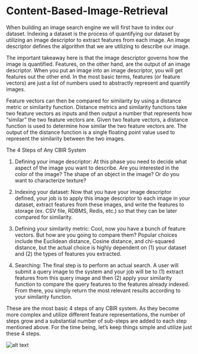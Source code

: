 # Content-Based-Image-Retrieval

When building an image search engine we will first have to index our dataset. Indexing a dataset is the process of quantifying our dataset by utilizing an image descriptor to extract features from each image.
An image descriptor defines the algorithm that we are utilizing to describe our image.

The important takeaway here is that the image descriptor governs how the image is quantified.
Features, on the other hand, are the output of an image descriptor. When you put an image into an image descriptor, you will get features out the other end.
In the most basic terms, features (or feature vectors) are just a list of numbers used to abstractly represent and quantify images.

Feature vectors can then be compared for similarity by using a distance metric or similarity function. Distance metrics and similarity functions take two feature vectors as inputs and then output a number that represents how “similar” the two feature vectors are.
Given two feature vectors, a distance function is used to determine how similar the two feature vectors are. The output of the distance function is a single floating point value used to represent the similarity between the two images.

The 4 Steps of Any CBIR System

1. Defining your image descriptor: At this phase you need to decide what aspect of the image you want to describe. Are you        interested in the color of the image? The shape of an object in the image? Or do you want to characterize texture? 

2. Indexing your dataset: Now that you have your image descriptor defined, your job is to apply this image descriptor to each image in your dataset, extract features from these images, and write the features to storage (ex. CSV file, RDBMS, Redis, etc.) so that they can be later compared for similarity. 

3. Defining your similarity metric: Cool, now you have a bunch of feature vectors. But how are you going to compare them? Popular choices include the Euclidean distance, Cosine distance, and chi-squared distance, but the actual choice is highly dependent on (1) your dataset and (2) the types of features you extracted. 

4. Searching: The final step is to perform an actual search. A user will submit a query image to the system and your job will be to (1) extract features from this query image and then (2) apply your similarity function to compare the query features to the features already indexed. From there, you simply return the most relevant results according to your similarity function. 

These are the most basic 4 steps of any CBIR system. As they become more complex and utilize different feature representations, the number of steps grow and a substantial number of sub-steps are added to each step mentioned above. For the time being, let’s keep things simple and utilize just these 4 steps.

![alt text](https://www.researchgate.net/profile/Ahmed_Amin43/publication/310465433/figure/fig1/AS:429744039698434@1479470371504/Block-diagram-of-Content-Based-Image-Retrieval-5.png)
